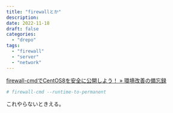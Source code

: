 ```yaml
---
title: "firewallとか"
description:
date: 2022-11-18
draft: false
categories:
  - "drepo"
tags:
  - "firewall"
  - "server"
  - "network"
---
```


[firewall-cmdでCentOS8を安全に公開しよう！ &raquo; 環境改善の備忘録](https://singomemo.com/firewall-cmd%E3%81%A7centos8%E3%82%92%E5%AE%89%E5%85%A8%E3%81%AB%E5%85%AC%E9%96%8B%E3%81%97%E3%82%88%E3%81%86%EF%BC%81-3952.html)

```bash
# firewall-cmd --runtime-to-permanent
```

これやらないときえる。

